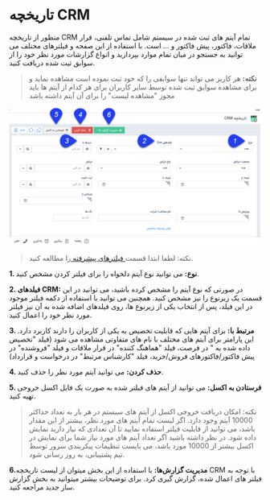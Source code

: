 # تاریخچه CRM 

منظور از تاریخچه CRM تمام آیتم های ثبت شده در سیستم  شامل تماس تلفنی، قرار ملاقات، فاکتور، پیش فاکتور و ... است. با استفاده از این صفحه و فیلترهای مختلف  می توانید به جستجو در میان تمام موارد بپردازید و انواع گزارشات مورد نظر خود را از سوابق ثبت شده دریافت کنید.

> **نکته:** هر کاربر می تواند تنها سوابقی را که خود ثبت نموده است مشاهده نماید و برای مشاهده سوابق ثبت شده توسط سایر کاربران برای هر کدام از آیتم ها باید مجوز "مشاهده لیست" را برای آن آیتم داشته باشد

![](2020-01-08_9-37-49.png)

> نکته: لطفا ابتدا قسمت[  فیلترهای پیشرفته ](https://github.com/1stco/PayamGostarDocs/blob/master/help%202.5.4/Customer-relationship-management/Advanced-filter/Advanced-filter.md)را مطالعه کنید.


**1. نوع:** می توانید نوع آیتم دلخواه را برای فیلتر کردن مشخص کنید.

**2. فیلدهای CRM:** در صورتی که نوع آیتم را مشخص کرده باشید، می توانید در این قسمت یک زیرنوع را نیز مشخص کنید. همچنین می توانید با استفاده از دکمه فیلتر موجود در این فیلد، پس از انتخاب یکی از زیرنوع ها، روی فیلدهای اضافه شده به آن نیز فیلتر مورد نظر خود را اعمال کنید.

**3. مرتبط با:** برای آیتم هایی که قابلیت تخصیص به یکی از کاربران را دارند کاربرد دارد. این  پارامتر برای آیتم های مختلف با نام های متفاوتی مشاهده می شود (فیلد "تخصیص داده شده به " در فرصت، فیلد "هماهنگ کننده" در قرار ملاقات و فیلد "فروشنده" در پیش فاکتور/فاکتورهای فروش/خرید، فیلد "کارشناس مرتبط" در درخواست و قرارداد)

**4. حذف کردن:** می توانید آیتم مورد نظر را حذف کنید.

**5. فرستادن به اکسل:** می توانید از آیتم های فیلتر شده به صورت یک فایل اکسل خروجی تهیه کنید.

> نکته: امکان دریافت خروجی اکسل از آیتم های سیستم در هر بار به تعداد حداکثر 10000 آیتم وجود دارد. اگر لیست تمام آیتم های مورد نظر، بیشتر از این مقدار باشد، می توانید از قابلیت فیلتر استفاده نمایید تا آن تعدادی که نیاز دارید نمایش داده شود. در نظر داشته باشید اگر تعداد آیتم های مورد نیاز شما برای نمایش در اکسل بیشتر از 10000 مورد باشد، می بایست تنظیمات پیکربندی سرور توسط تیم پشتیبانی، به روز رسانی شود.

**6.مدیریت گزارش‌ها:**  با استفاده از این بخش میتوان از لیست تاریخچه CRM با توجه به فیلتر های اعمال شده، گزارش گیری کرد. برای توضیحات بیشتر میتوانید به بخش گزارش ساز جدید مراجعه کنید.
